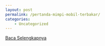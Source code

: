 ```yaml
---
layout: post
permalink: /pertanda-mimpi-mobil-terbakar/
categories:
    - Uncategorized
---
```


[Baca Selengkapnya](/06)